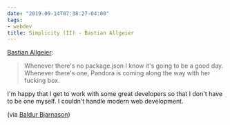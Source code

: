 ```yaml
---
date: "2019-09-14T07:38:27-04:00"
tags:
- webdev
title: Simplicity (II) - Bastian Allgeier
---
```


[Bastian Allgeier](https://bastianallgeier.com/notes/simplicity-part-2):

> Whenever there's no package.json I know it's going to be a good day. Whenever there's one, Pandora is coming along the way with her fucking box.

I'm happy that I get to work with some great developers so that I don't have to be one myself. I couldn't handle modern web development.

(via [Baldur Bjarnason](https://notes.baldurbjarnason.com/2019/09/14/simplicity-ii.html))



